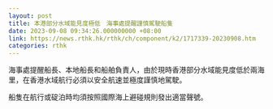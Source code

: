 ```yaml
---
layout: post
title: 本港部分水域能見度極低　海事處提醒謹慎駕駛船隻
date: 2023-09-08 09:34:26.000000000 +08:00
link: https://news.rthk.hk/rthk/ch/component/k2/1717339-20230908.htm
categories: rthk
---
```


海事處提醒船長、本地船長和船舶負責人，由於現時香港部分水域能見度低於兩海里，在香港水域航行必須以安全航速並極度謹慎地駕駛。

船隻在航行或碇泊時均須按照國際海上避碰規則發出適當聲號。
